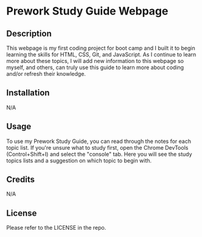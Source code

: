 # Prework Study Guide Webpage

## Description

This webpage is my first coding project for boot camp and I built it to begin learning the skills for HTML, CSS, Git, and JavaScript. As I continue to learn more about these topics, I will add new information to this webpage so myself, and others, can truly use this guide to learn more about coding and/or refresh their knowledge.

## Installation

N/A

## Usage

To use my Prework Study Guide, you can read through the notes for each topic list. If you're unsure what to study first, open the Chrome DevTools (Control+Shift+I) and select the "console" tab. Here you will see the study topics lists and a suggestion on which topic to begin with.

## Credits

N/A

## License

Please refer to the LICENSE in the repo.
